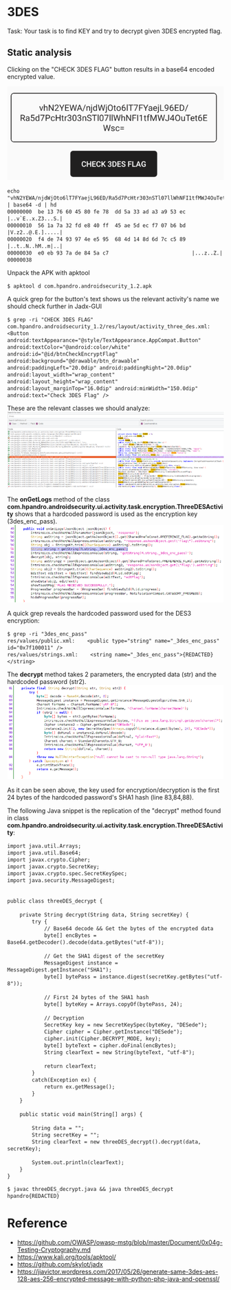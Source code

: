 # 3DES
Task: Your task is to find KEY and try to decrypt given 3DES encrypted flag.

## Static analysis
Clicking on the "CHECK 3DES FLAG" button results in a base64 encoded encrypted value.

![img](https://github.com/cygnus-xr1/hpAndro_CTF_walkthrough/blob/main/challenges/symmetric_encryption/img/3des_enc_flag.png?raw=true)

```
echo "vhN2YEWA/njdWjOto6lT7FYaejL96ED/Ra5d7PcHtr303nSTl07llWhNFI1tfMWJ4OuTet6EWsc=" | base64 -d | hd
00000000  be 13 76 60 45 80 fe 78  dd 5a 33 ad a3 a9 53 ec  |..v`E..x.Z3...S.|
00000010  56 1a 7a 32 fd e8 40 ff  45 ae 5d ec f7 07 b6 bd  |V.z2..@.E.].....|
00000020  f4 de 74 93 97 4e e5 95  68 4d 14 8d 6d 7c c5 89  |..t..N..hM..m|..|
00000030  e0 eb 93 7a de 84 5a c7                           |...z..Z.|
00000038
```

Unpack the APK with apktool
```
$ apktool d com.hpandro.androidsecurity_1.2.apk
```


A quick grep for the button's text shows us the relevant activity's name we should check further in Jadx-GUI
```
$ grep -ri "CHECK 3DES FLAG"
com.hpandro.androidsecurity_1.2/res/layout/activity_three_des.xml:        <Button android:textAppearance="@style/TextAppearance.AppCompat.Button" android:textColor="@android:color/white" android:id="@id/btnCheckEncryptFlag" android:background="@drawable/btn_drawable" android:paddingLeft="20.0dip" android:paddingRight="20.0dip" android:layout_width="wrap_content" android:layout_height="wrap_content" android:layout_marginTop="16.0dip" android:minWidth="150.0dip" android:text="Check 3DES Flag" />
```

These are the relevant classes we should analyze:
![img](https://github.com/cygnus-xr1/hpAndro_CTF_walkthrough/blob/main/challenges/symmetric_encryption/img/3des_jadx_classes.png?raw=true)

The **onGetLogs** method of the class **com.hpandro.androidsecurity.ui.activity.task.encryption.ThreeDESActivity** shows that a hardcoded password is used as the encryption key (3des_enc_pass).
![img](https://github.com/cygnus-xr1/hpAndro_CTF_walkthrough/blob/main/challenges/symmetric_encryption/img/3des_onGetLogs.png?raw=true)

A quick grep reveals the hardcoded password used for the DES3 encryption:
```
$ grep -ri "3des_enc_pass"
res/values/public.xml:    <public type="string" name="_3des_enc_pass" id="0x7f100011" />
res/values/strings.xml:    <string name="_3des_enc_pass">{REDACTED}</string>
```

The **decrypt** method takes 2 parameters, the encrypted data (str) and the hardcoded password (str2).
![img](https://github.com/cygnus-xr1/hpAndro_CTF_walkthrough/blob/main/challenges/symmetric_encryption/img/3des_decrypt_method.png?raw=true)

As it can be seen above, the key used for encryption/decryption is the first 24 bytes of the hardcoded password's SHA1 hash (line 83,84,88).

The following Java snippet is the replication of the "decrypt" method found in class **com.hpandro.androidsecurity.ui.activity.task.encryption.ThreeDESActivity**:
```
import java.util.Arrays;
import java.util.Base64;
import javax.crypto.Cipher;
import javax.crypto.SecretKey;
import javax.crypto.spec.SecretKeySpec;
import java.security.MessageDigest;


public class threeDES_decrypt {

    private String decrypt(String data, String secretKey) {
        try {
            // Base64 decode && Get the bytes of the encrypted data
            byte[] encBytes = Base64.getDecoder().decode(data.getBytes("utf-8"));

            // Get the SHA1 digest of the secretKey
            MessageDigest instance = MessageDigest.getInstance("SHA1");
            byte[] bytePass = instance.digest(secretKey.getBytes("utf-8"));
            
            // First 24 bytes of the SHA1 hash
            byte[] byteKey = Arrays.copyOf(bytePass, 24);
            
            // Decryption
            SecretKey key = new SecretKeySpec(byteKey, "DESede");
            Cipher cipher = Cipher.getInstance("DESede");
            cipher.init(Cipher.DECRYPT_MODE, key);
            byte[] byteText = cipher.doFinal(encBytes);
            String clearText = new String(byteText, "utf-8");
            
            return clearText;
        }
        catch(Exception ex) {
            return ex.getMessage();
        }
    }
 
    public static void main(String[] args) {
       
        String data = "";
        String secretKey = "";
        String clearText = new threeDES_decrypt().decrypt(data, secretKey);

        System.out.println(clearText);
    }
}
```

```
$ javac threeDES_decrypt.java && java threeDES_decrypt
hpandro{REDACTED}
```

# Reference
* https://github.com/OWASP/owasp-mstg/blob/master/Document/0x04g-Testing-Cryptography.md
* https://www.kali.org/tools/apktool/
* https://github.com/skylot/jadx
* https://jiavictor.wordpress.com/2017/05/26/generate-same-3des-aes-128-aes-256-encrypted-message-with-python-php-java-and-openssl/